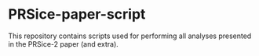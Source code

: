 # PRSice-paper-script
This repository contains scripts used for performing all analyses presented in the PRSice-2 paper (and extra). 
